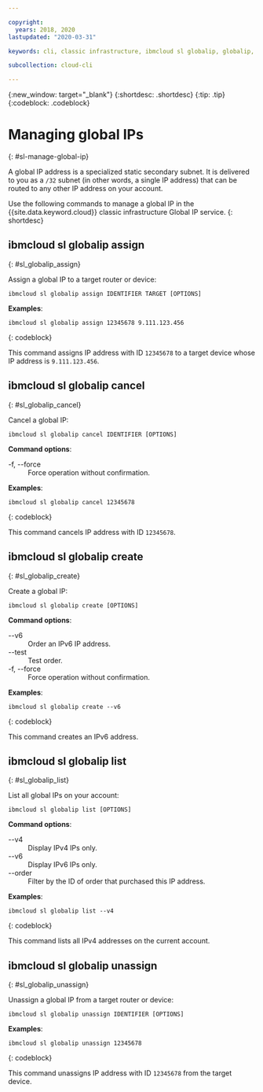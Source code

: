 ```yaml
---

copyright:
  years: 2018, 2020
lastupdated: "2020-03-31"

keywords: cli, classic infrastructure, ibmcloud sl globalip, globalip, global ip addresses, assign global ip

subcollection: cloud-cli

---
```


{:new_window: target="_blank"}
{:shortdesc: .shortdesc}
{:tip: .tip}
{:codeblock: .codeblock}

# Managing global IPs
{: #sl-manage-global-ip}

A global IP address is a specialized static secondary subnet. It is delivered to you as a `/32` subnet (in other words, a single IP address) that can be routed to any other IP address on your account.

Use the following commands to manage a global IP in the {{site.data.keyword.cloud}} classic infrastructure Global IP service.
{: shortdesc}

## ibmcloud sl globalip assign
{: #sl_globalip_assign}

Assign a global IP to a target router or device:
```
ibmcloud sl globalip assign IDENTIFIER TARGET [OPTIONS]
```

**Examples**:
```
ibmcloud sl globalip assign 12345678 9.111.123.456
```
{: codeblock}

This command assigns IP address with ID `12345678` to a target device whose IP address is `9.111.123.456`.

## ibmcloud sl globalip cancel
{: #sl_globalip_cancel}

Cancel a global IP:
```
ibmcloud sl globalip cancel IDENTIFIER [OPTIONS]
```

<strong>Command options</strong>:
<dl>
<dt>-f, --force</dt>
<dd>Force operation without confirmation.</dd>
</dl>

**Examples**:
```
ibmcloud sl globalip cancel 12345678
```
{: codeblock}

This command cancels IP address with ID `12345678`.

## ibmcloud sl globalip create
{: #sl_globalip_create}

Create a global IP:
```
ibmcloud sl globalip create [OPTIONS]
```

<strong>Command options</strong>:
<dl>
<dt>--v6</dt>
<dd>Order an IPv6 IP address.</dd>
<dt>--test</dt>
<dd>Test order.</dd>
<dt>-f, --force</dt>
<dd>Force operation without confirmation.</dd>
</dl>

**Examples**:
```
ibmcloud sl globalip create --v6
```
{: codeblock}

This command creates an IPv6 address.

## ibmcloud sl globalip list
{: #sl_globalip_list}

List all global IPs on your account:
```
ibmcloud sl globalip list [OPTIONS]
```

<strong>Command options</strong>:
<dl>
<dt>--v4</dt>
<dd>Display IPv4 IPs only.</dd>
<dt>--v6</dt>
<dd>Display IPv6 IPs only.</dd>
<dt>--order</dt>
<dd>Filter by the ID of order that purchased this IP address.</dd>
</dl>

**Examples**:
```
ibmcloud sl globalip list --v4
```
{: codeblock}

This command lists all IPv4 addresses on the current account.

## ibmcloud sl globalip unassign
{: #sl_globalip_unassign}

Unassign a global IP from a target router or device:
```
ibmcloud sl globalip unassign IDENTIFIER [OPTIONS]
```

**Examples**:
```
ibmcloud sl globalip unassign 12345678
```
{: codeblock}

This command unassigns IP address with ID `12345678` from the target device.

